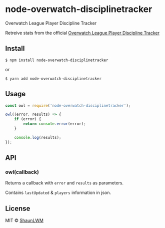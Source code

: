 # node-overwatch-disciplinetracker
Overwatch League Player Discipline Tracker

Retreive stats from the official [Overwatch League Player Discipline Tracker](https://overwatchleague.com/en-us/news/22823906/2019-player-discipline-tracker)


## Install

```
$ npm install node-overwatch-disciplinetracker
```
or
```
$ yarn add node-overwatch-disciplinetracker
```


## Usage

```js
const owl = require('node-overwatch-disciplinetracker');

owl((error, results) => {
    if (error) {
        return console.error(error);
    }

    console.log(results);
});
```


## API

### owl(callback)

Returns a callback with `error` and `results` as parameters.

Contains `lastUpdated` & `players` information in json.

## License

MIT © [ShaunLWM](https://github.com/ShaunLWM)